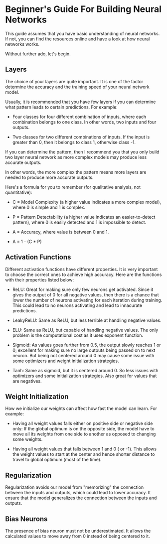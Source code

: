 # Beginner's Guide For Building Neural Networks

This guide assumes that you have basic understanding of neural networks. If not, you can find the resources online and have a look at how neural networks works.

Without further ado, let's begin.

## Layers

The choice of your layers are quite important. It is one of the factor determine the accuracy and the training speed of your neural network model.

Usually, it is recommended that you have few layers if you can determine what pattern leads to certain predictions. For example:

* Four classes for four different combination of inputs, where each combination belongs to one class. In other words, two inputs and four outputs.

*  Two classes for two different combinations of inputs. If the input is greater than 0, then it belongs to class 1, otherwise class -1.

If you can determine the pattern, then I recommend you that you only build two layer neural network as more complex models may produce less accurate outputs.

In other words, the more complex the pattern means more layers are needed to produce more accurate outputs.

Here's a formula for you to remember (for qualitative analysis, not quantitative):

* C = Model Complexity (a higher value indicates a more complex model), where 0 is simple and 1 is complex.

* P = Pattern Detectability (a higher value indicates an easier-to-detect pattern), where 0 is easily detected and 1 is impossible to detect.

* A = Accuracy, where value is between 0 and 1.

* A = 1 - (C * P)

## Activation Functions

Different activation functions have different properties. It is very important to choose the correct ones to achieve high accuracy. Here are the functions with their properties listed below:

* ReLU: Great for making sure only few neurons get activated. Since it gives the output of 0 for all negative values, then there is a chance that lower the number of neurons activating for each iteration during training. This could lead to no neurons activating and lead to innacurate predictions.

* LeakyReLU: Same as ReLU, but less terrible at handling negative values.

* ELU: Same as ReLU, but capable of handling negative values. The only problem is the computational cost as it uses exponent function.

* Sigmoid: As values goes further from 0.5, the output slowly reaches 1 or 0; excellent for making sure no large outputs being passed on to next neuron. But being not centered around 0 may cause some issue with some optimizers and weight initialization strategies.

* Tanh: Same as sigmoid, but it is centered around 0. So less issues with optimizers and some initialization strategies. Also great for values that are negatives.

## Weight Initialization

How we initialize our weights can affect how fast the model can learn. For example:

* Having all weight values falls either on positive side or negative side only: If the global optimum is on the opposite side, the model have to move all its weights from one side to another as opposed to changing some weights.

* Having all weight values that falls between 1 and 0 ( or -1). This allows the weight values to start at the center and hence shorter distance to travel to global optimum (most of the time).

## Regularization

Regularization avoids our model from "memorizing" the connection between the inputs and outputs, which could lead to lower accuracy. It ensure that the model generalizes the connection between the inputs and outputs.

## Bias Neurons

The presence of bias neuron must not be underestimated. It allows the calculated values to move away from 0 instead of being centered to it.
